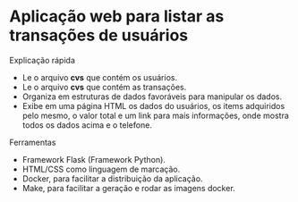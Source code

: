 # Aplicação web para listar as transações de usuários

Explicação rápida
- Le o arquivo **cvs** que contém os usuários.
- Le o arquivo **cvs** que contém as transações.
- Organiza em estruturas de dados favoráveis para manipular os dados.
- Exibe em uma página HTML os dados do usuários, os items adquiridos pelo mesmo, o valor total e um link para mais informações, onde mostra todos os dados acima e o telefone.

Ferramentas
- Framework Flask (Framework Python).
- HTML/CSS como linguagem de marcação.
- Docker, para facilitar a distribuição da aplicação.
- Make, para facilitar a geração e rodar as imagens docker.
